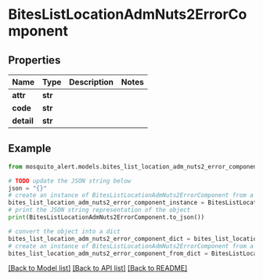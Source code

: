 # BitesListLocationAdmNuts2ErrorComponent


## Properties

Name | Type | Description | Notes
------------ | ------------- | ------------- | -------------
**attr** | **str** |  | 
**code** | **str** |  | 
**detail** | **str** |  | 

## Example

```python
from mosquito_alert.models.bites_list_location_adm_nuts2_error_component import BitesListLocationAdmNuts2ErrorComponent

# TODO update the JSON string below
json = "{}"
# create an instance of BitesListLocationAdmNuts2ErrorComponent from a JSON string
bites_list_location_adm_nuts2_error_component_instance = BitesListLocationAdmNuts2ErrorComponent.from_json(json)
# print the JSON string representation of the object
print(BitesListLocationAdmNuts2ErrorComponent.to_json())

# convert the object into a dict
bites_list_location_adm_nuts2_error_component_dict = bites_list_location_adm_nuts2_error_component_instance.to_dict()
# create an instance of BitesListLocationAdmNuts2ErrorComponent from a dict
bites_list_location_adm_nuts2_error_component_from_dict = BitesListLocationAdmNuts2ErrorComponent.from_dict(bites_list_location_adm_nuts2_error_component_dict)
```
[[Back to Model list]](../README.md#documentation-for-models) [[Back to API list]](../README.md#documentation-for-api-endpoints) [[Back to README]](../README.md)


